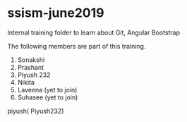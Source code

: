 # ssism-june2019
Internal training folder to learn about Git, Angular Bootstrap

The following members are part of this training.

1. Sonakshi
2. Prashant
3. Piyush 232
4. Nikita
5. Laveena (yet to join)
6. Suhasee (yet to join)


piyush( Piyush232)